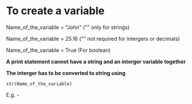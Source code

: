 # To create a variable

Name_of_the_variable = "John" ("" only for strings)

Name_of_the_variable = 25.16 ("" not required for intergers or decimals)

Name_of_the_variable = True (For boolean)

**A print statement cannot have a string and an interger variable together**

**The interger has to be converted to string using**

`str(Name_of_the_variable)`

E.g. - 
